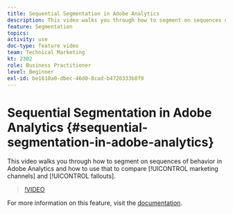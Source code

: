 ```yaml
---
title: Sequential Segmentation in Adobe Analytics
description: This video walks you through how to segment on sequences of behavior in Adobe Analytics and how to use that to compare marketing channels and fallouts.
feature: Segmentation
topics: 
activity: use
doc-type: feature video
team: Technical Marketing
kt: 2302
role: Business Practitioner
level: Beginner
exl-id: be1610a0-dbec-46d0-8cad-b4726333b8f9
---
```

# Sequential Segmentation in Adobe Analytics {#sequential-segmentation-in-adobe-analytics}

This video walks you through how to segment on sequences of behavior in Adobe Analytics and how to use that to compare [!UICONTROL marketing channels] and [!UICONTROL fallouts].

>[!VIDEO](https://video.tv.adobe.com/v/25405/?quality=12)

For more information on this feature, visit the [documentation](https://marketing.adobe.com/resources/help/en_US/analytics/segment/index.html?f=seg_build_ui).
